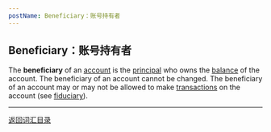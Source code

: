```yaml
---
postName: Beneficiary：账号持有者
---
```

## Beneficiary：账号持有者

The **beneficiary** of an [account](../A/account) is the [principal](../P/principal) who owns the [balance](balance) of the account. The beneficiary of an account cannot be changed. The beneficiary of an account may or may not be allowed to make [transactions](../T/transactions) on the account (see [fiduciary](../F/fiduciary)).

---
[返回词汇目录](../glossary)